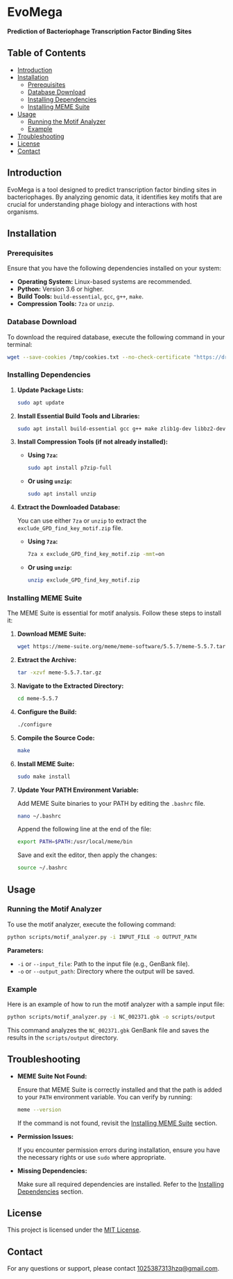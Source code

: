 
# EvoMega  
**Prediction of Bacteriophage Transcription Factor Binding Sites**  

## Table of Contents
- [Introduction](#introduction)
- [Installation](#installation)
  - [Prerequisites](#prerequisites)
  - [Database Download](#database-download)
  - [Installing Dependencies](#installing-dependencies)
  - [Installing MEME Suite](#installing-meme-suite)
- [Usage](#usage)
  - [Running the Motif Analyzer](#running-the-motif-analyzer)
  - [Example](#example)
- [Troubleshooting](#troubleshooting)
- [License](#license)
- [Contact](#contact)

## Introduction

EvoMega is a tool designed to predict transcription factor binding sites in bacteriophages. By analyzing genomic data, it identifies key motifs that are crucial for understanding phage biology and interactions with host organisms.

## Installation

### Prerequisites

Ensure that you have the following dependencies installed on your system:

- **Operating System:** Linux-based systems are recommended.
- **Python:** Version 3.6 or higher.
- **Build Tools:** `build-essential`, `gcc`, `g++`, `make`.
- **Compression Tools:** `7za` or `unzip`.

### Database Download

To download the required database, execute the following command in your terminal:

```bash
wget --save-cookies /tmp/cookies.txt --no-check-certificate "https://drive.usercontent.google.com/download?id=1569KsNmwhVuVNduQNfQ2_KLWx1v_fqGo&export=download&authuser=0&confirm=t&uuid=f30f18ad-3133-4dc9-bed3-cd95a448f69f&at=APvzH3rXKE6IjUztvq4HwPbot34Y:1734682290410" -O exclude_GPD_find_key_motif.zip && rm -f /tmp/cookies.txt
```

### Installing Dependencies

1. **Update Package Lists:**

    ```bash
    sudo apt update
    ```

2. **Install Essential Build Tools and Libraries:**

    ```bash
    sudo apt install build-essential gcc g++ make zlib1g-dev libbz2-dev liblzma-dev
    ```

3. **Install Compression Tools (if not already installed):**

    - **Using `7za`:**

        ```bash
        sudo apt install p7zip-full
        ```

    - **Or using `unzip`:**

        ```bash
        sudo apt install unzip
        ```

4. **Extract the Downloaded Database:**

    You can use either `7za` or `unzip` to extract the `exclude_GPD_find_key_motif.zip` file.

    - **Using `7za`:**

        ```bash
        7za x exclude_GPD_find_key_motif.zip -mmt=on
        ```

    - **Or using `unzip`:**

        ```bash
        unzip exclude_GPD_find_key_motif.zip
        ```

### Installing MEME Suite

The MEME Suite is essential for motif analysis. Follow these steps to install it:

1. **Download MEME Suite:**

    ```bash
    wget https://meme-suite.org/meme/meme-software/5.5.7/meme-5.5.7.tar.gz
    ```

2. **Extract the Archive:**

    ```bash
    tar -xzvf meme-5.5.7.tar.gz
    ```

3. **Navigate to the Extracted Directory:**

    ```bash
    cd meme-5.5.7
    ```

4. **Configure the Build:**

    ```bash
    ./configure
    ```

5. **Compile the Source Code:**

    ```bash
    make
    ```

6. **Install MEME Suite:**

    ```bash
    sudo make install
    ```

7. **Update Your PATH Environment Variable:**

    Add MEME Suite binaries to your PATH by editing the `.bashrc` file.

    ```bash
    nano ~/.bashrc
    ```

    Append the following line at the end of the file:

    ```bash
    export PATH=$PATH:/usr/local/meme/bin
    ```

    Save and exit the editor, then apply the changes:

    ```bash
    source ~/.bashrc
    ```

## Usage

### Running the Motif Analyzer

To use the motif analyzer, execute the following command:

```bash
python scripts/motif_analyzer.py -i INPUT_FILE -o OUTPUT_PATH
```

**Parameters:**

- `-i` or `--input_file`: Path to the input file (e.g., GenBank file).
- `-o` or `--output_path`: Directory where the output will be saved.

### Example

Here is an example of how to run the motif analyzer with a sample input file:

```bash
python scripts/motif_analyzer.py -i NC_002371.gbk -o scripts/output
```

This command analyzes the `NC_002371.gbk` GenBank file and saves the results in the `scripts/output` directory.

## Troubleshooting

- **MEME Suite Not Found:**

    Ensure that MEME Suite is correctly installed and that the path is added to your `PATH` environment variable. You can verify by running:

    ```bash
    meme --version
    ```

    If the command is not found, revisit the [Installing MEME Suite](#installing-meme-suite) section.

- **Permission Issues:**

    If you encounter permission errors during installation, ensure you have the necessary rights or use `sudo` where appropriate.

- **Missing Dependencies:**

    Make sure all required dependencies are installed. Refer to the [Installing Dependencies](#installing-dependencies) section.

## License

This project is licensed under the [MIT License](LICENSE).

## Contact

For any questions or support, please contact [1025387313hzq@gmail.com](1025387313hzq@gmail.com).
